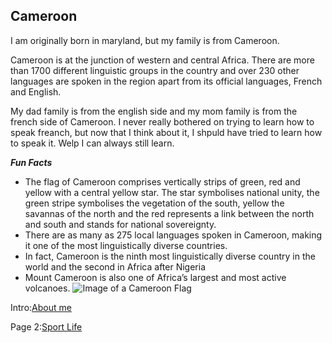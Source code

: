 ## Cameroon

I am originally born in maryland, but my family is from Cameroon.

Cameroon is at the junction of western and central Africa. There are more than 1700 different linguistic groups in the country and over 230 other languages are spoken in the region apart from its official languages, French and English.

My dad family is from the english side and my mom family is from the french side of Cameroon. I never really bothered on trying to learn how to speak freanch, but now that I think about it, I shpuld have tried to learn how to speak it. Welp I can always still learn.

*__Fun Facts__* 
* The flag of Cameroon comprises vertically strips of green, red and yellow with a central yellow star. The star symbolises national unity, the green stripe symbolises the vegetation of the south, yellow the savannas of the north and the red represents a link between the north and south and stands for national sovereignty.
* There are as many as 275 local languages spoken in Cameroon, making it one of the most linguistically diverse countries.
* In fact, Cameroon is the ninth most linguistically diverse country in the world and the second in Africa after Nigeria
* Mount Cameroon is also one of Africa’s largest and most active volcanoes.
![Image of a Cameroon Flag](https://wonderfulengineering.com/wp-content/uploads/2015/08/Cameroon-Flag-2.jpg)


Intro:[About me](README.md)

Page 2:[Sport Life](SportLife.md)

